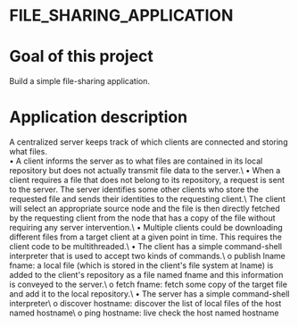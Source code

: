 
# FILE_SHARING_APPLICATION
# Goal of this project
Build a simple file-sharing application.
# Application description
 A centralized server keeps track of which clients are connected and storing what files. \
• A client informs the server as to what files are contained in its local repository but does not actually transmit
file data to the server.\\
• When a client requires a file that does not belong to its repository, a request is sent to the server. The server
identifies some other clients who store the requested file and sends their identities to the requesting client.\\
The client will select an appropriate source node and the file is then directly fetched by the requesting client
from the node that has a copy of the file without requiring any server intervention.\\
• Multiple clients could be downloading different files from a target client at a given point in time. This requires
the client code to be multithreaded.\\
• The client has a simple command-shell interpreter that is used to accept two kinds of commands.\\
o publish lname fname: a local file (which is stored in the client's file system at lname) is added to the
client's repository as a file named fname and this information is conveyed to the server.\\
o fetch fname: fetch some copy of the target file and add it to the local repository.\\
• The server has a simple command-shell interpreter\\
o discover hostname: discover the list of local files of the host named hostname\\
o ping hostname: live check the host named hostname

